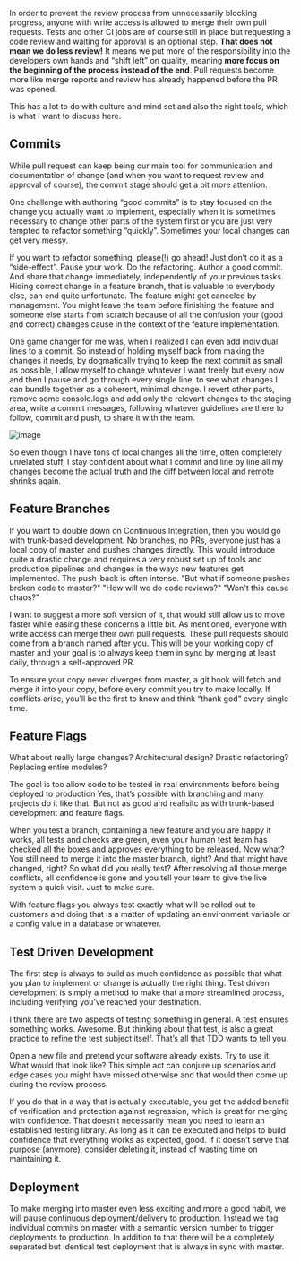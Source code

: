 In order to prevent the review process from unnecessarily blocking progress, anyone with write access is allowed to merge their own pull requests. Tests and other CI jobs are of course still in place but requesting a code review and waiting for approval is an optional step. **That does not mean we do less review!** It means we put more of the responsibility into the developers own hands and “shift left” on quality, meaning **more focus on the beginning of the process instead of the end**. Pull requests become more like merge reports and review has already happened before the PR was opened.

This has a lot to do with culture and mind set and also the right tools, which is what I want to discuss here.

## Commits

While pull request can keep being our main tool for communication and documentation of change (and when you want to request review and approval of course), the commit stage should get a bit more attention.

One challenge with authoring “good commits” is to stay focused on the change you actually want to implement, especially when it is sometimes necessary to change other parts of the system first or you are just very tempted to refactor something “quickly”. Sometimes your local changes can get very messy.

If you want to refactor something, please(!) go ahead! Just don’t do it as a “side-effect”. Pause your work. Do the refactoring. Author a good commit. And share that change immediately, independently of your previous tasks. Hiding correct change in a feature branch, that is valuable to everybody else, can end quite unfortunate. The feature might get canceled by management. You might leave the team before finishing the feature and someone else starts from scratch because of all the confusion your (good and correct) changes cause in the context of the feature implementation.

One game changer for me was, when I realized I can even add individual lines to a commit. So instead of holding myself back from making the changes it needs, by dogmatically trying to keep the next commit as small as possible, I allow myself to change whatever I want freely but every now and then I pause and go through every single line, to see what changes I can bundle together as a coherent, minimal change. I revert other parts, remove some console.logs and add only the relevant changes to the staging area, write a commit messages, following whatever guidelines are there to follow, commit and push, to share it with the team.

![image](https://github.com/user-attachments/assets/9ac44707-cc03-4e48-940c-57e8d138c46a)

So even though I have tons of local changes all the time, often completely unrelated stuff, I stay confident about what I commit and line by line all my changes become the actual truth and the diff between local and remote shrinks again.

## Feature Branches

If you want to double down on Continuous Integration, then you would go with trunk-based development. No branches, no PRs, everyone just has a local copy of master and pushes changes directly. This would introduce quite a drastic change and requires a very robust set up of tools and production pipelines and changes in the ways new features get implemented. The push-back is often intense. "But what if someone pushes broken code to master?" "How will we do code reviews?" "Won't this cause chaos?"

I want to suggest a more soft version of it, that would still allow us to move faster while easing these concerns a little bit. As mentioned, everyone with write access can merge their own pull requests. These pull requests should come from a branch named after you. This will be your working copy of master and your goal is to always keep them in sync by merging at least daily, through a self-approved PR.

To ensure your copy never diverges from master, a git hook will fetch and merge it into your copy, before every commit you try to make locally. If conflicts arise, you’ll be the first to know and think “thank god” every single time.

## Feature Flags

What about really large changes? Architectural design? Drastic refactoring? Replacing entire modules?

The goal is too allow code to be tested in real environments before being deployed to production Yes, that’s possible with branching and many projects do it like that. But not as good and realisitc as with trunk-based development and feature flags.

When you test a branch, containing a new feature and you are happy it works, all tests and checks are green, even your human test team has checked all the boxes and approves everything to be released. Now what? You still need to merge it into the master branch, right? And that might have changed, right? So what did you really test? After resolving all those merge conflicts, all confidence is gone and you tell your team to give the live system a quick visit. Just to make sure.

With feature flags you always test exactly what will be rolled out to customers and doing that is a matter of updating an environment variable or a config value in a database or whatever.

## Test Driven Development

The first step is always to build as much confidence as possible that what you plan to implement or change is actually the right thing. Test driven development is simply a method to make that a more streamlined process, including verifying you’ve reached your destination.

I think there are two aspects of testing something in general. A test ensures something works. Awesome. But thinking about that test, is also a great practice to refine the test subject itself. That’s all that TDD wants to tell you.

Open a new file and pretend your software already exists. Try to use it. What would that look like? This simple act can conjure up scenarios and edge cases you might have missed otherwise and that would then come up during the review process.

If you do that in a way that is actually executable, you get the added benefit of verification and protection against regression, which is great for merging with confidence. That doesn’t necessarily mean you need to learn an established testing library. As long as it can be executed and helps to build confidence that everything works as expected, good. If it doesn’t serve that purpose (anymore), consider deleting it, instead of wasting time on maintaining it.

## Deployment

To make merging into master even less exciting and more a good habit, we will pause continuous deployment/delivery to production. Instead we tag individual commits on master with a semantic version number to trigger deployments to production. In addition to that there will be a completely separated but identical test deployment that is always in sync with master.
